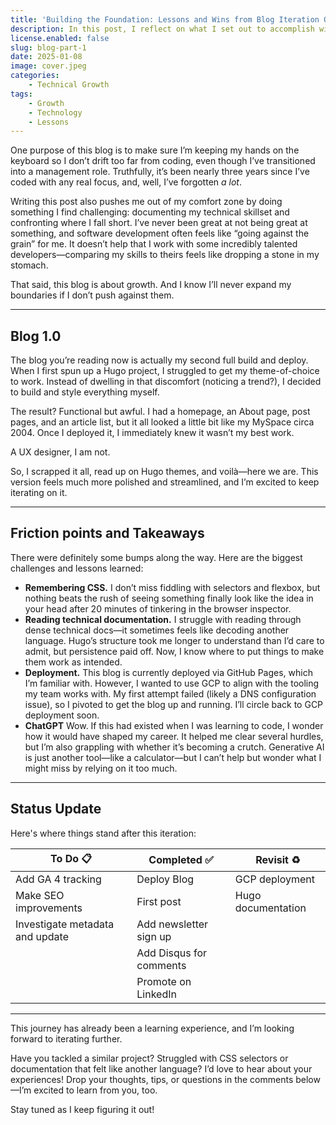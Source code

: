 ```yaml
---
title: 'Building the Foundation: Lessons and Wins from Blog Iteration One'
description: In this post, I reflect on what I set out to accomplish with my blog, what I achieved, and what fell short. Along the way, I share key lessons I learned while coding and the areas I’m excited to explore further.
license.enabled: false
slug: blog-part-1
date: 2025-01-08
image: cover.jpeg
categories:
    - Technical Growth
tags:
    - Growth
    - Technology
    - Lessons
---
```


One purpose of this blog is to make sure I’m keeping my hands on the keyboard so I don’t drift too far from coding, even though I’ve transitioned into a management role. Truthfully, it’s been nearly three years since I’ve coded with any real focus, and, well, I’ve forgotten _a lot_.

Writing this post also pushes me out of my comfort zone by doing something I find challenging: documenting my technical skillset and confronting where I fall short. I’ve never been great at not being great at something, and software development often feels like “going against the grain” for me. It doesn’t help that I work with some incredibly talented developers—comparing my skills to theirs feels like dropping a stone in my stomach.

That said, this blog is about growth. And I know I’ll never expand my boundaries if I don’t push against them.

---

## Blog 1.0

The blog you’re reading now is actually my second full build and deploy. When I first spun up a Hugo project, I struggled to get my theme-of-choice to work. Instead of dwelling in that discomfort (noticing a trend?), I decided to build and style everything myself.

The result? Functional but awful. I had a homepage, an About page, post pages, and an article list, but it all looked a little bit like my MySpace circa 2004. Once I deployed it, I immediately knew it wasn’t my best work.

A UX designer, I am not.

So, I scrapped it all, read up on Hugo themes, and voilà—here we are. This version feels much more polished and streamlined, and I’m excited to keep iterating on it.

---

## Friction points and Takeaways

There were definitely some bumps along the way. Here are the biggest challenges and lessons learned:

- **Remembering CSS.**
I don’t miss fiddling with selectors and flexbox, but nothing beats the rush of seeing something finally look like the idea in your head after 20 minutes of tinkering in the browser inspector.
- **Reading technical documentation.**
I struggle with reading through dense technical docs—it sometimes feels like decoding another language. Hugo’s structure took me longer to understand than I’d care to admit, but persistence paid off. Now, I know where to put things to make them work as intended.
- **Deployment.**
This blog is currently deployed via GitHub Pages, which I’m familiar with. However, I wanted to use GCP to align with the tooling my team works with. My first attempt failed (likely a DNS configuration issue), so I pivoted to get the blog up and running. I’ll circle back to GCP deployment soon.
- **ChatGPT**
Wow. If this had existed when I was learning to code, I wonder how it would have shaped my career. It helped me clear several hurdles, but I’m also grappling with whether it’s becoming a crutch. Generative AI is just another tool—like a calculator—but I can’t help but wonder what I might miss by relying on it too much.

---

## Status Update

Here's where things stand after this iteration:

| To Do 📋                       | Completed ✅            | Revisit ♻️          |
|--------------------------------|------------------------|--------------------|
| Add GA 4 tracking              | Deploy Blog            | GCP deployment     |
| Make SEO improvements          | First post             | Hugo documentation |
|Investigate metadata and update | Add newsletter sign up |                    |
|                                | Add Disqus for comments|                    |
|                                | Promote on LinkedIn    |                    |

---

This journey has already been a learning experience, and I’m looking forward to iterating further.

Have you tackled a similar project? Struggled with CSS selectors or documentation that felt like another language? I’d love to hear about your experiences! Drop your thoughts, tips, or questions in the comments below—I’m excited to learn from you, too.

Stay tuned as I keep figuring it out!
